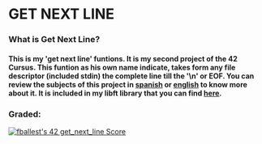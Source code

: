 # GET NEXT LINE
### What is Get Next Line?
#### This is my 'get next line' funtions. It is my second project of the 42 Cursus. This funtion as his own name indicate, takes form any file descriptor (included stdin) the complete line till the '\n' or EOF. You can review the subjects of this project in [spanish](Subject/es.subject.pdf) or [english](Subject/en.subject.pdf) to know more about it. It is included in my libft library that you can find [here](https://github.com/fballest42/libft).

### Graded:
[![fballest's 42 get_next_line Score](https://badge42.vercel.app/api/v2/cl45d74de005409l9l5r3ozl6/project/1633128)](https://github.com/JaeSeoKim/badge42)

